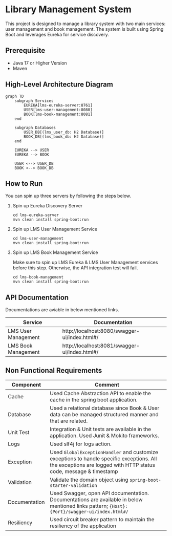 # Library Management System

This project is designed to manage a library system with two main services: user management and book management. The system is built using Spring Boot and leverages Eureka for service discovery.
 
## Prerequisite 
- Java 17 or Higher Version
- Maven

## High-Level Architecture Diagram

```mermaid
graph TD
    subgraph Services
        EUREKA[lms-eureka-server:8761]
        USER[lms-user-management:8080]
        BOOK[lms-book-management:8081]
    end

    subgraph Databases
        USER_DB[(lms_user_db: H2 Database)]
        BOOK_DB[(lms_book_db: H2 Database)]
    end

    EUREKA --> USER
    EUREKA --> BOOK

    USER <--> USER_DB
    BOOK <--> BOOK_DB
```


## How to Run

You can spin up three servers by following the steps below.

1. Spin up Eureka Discovery Server
   ```
   cd lms-eureka-server
   mvn clean install spring-boot:run
   ```

2. Spin up LMS User Management Service
   ```
   cd lms-user-management
   mvn clean install spring-boot:run
   ```

3. Spin up LMS Book Management Service

   Make sure to spin up LMS Eureka & LMS User Management services before this step. Otherwise, the API integration test will fail.
   ```
   cd lms-book-management
   mvn clean install spring-boot:run
   ```

## API Documentation

Documentations are aviable in below mentioned links.

| Service               |Documentation                |                  
|----------------|-------------------------------|
|LMS User Management|http://localhost:8080/swagger-ui/index.html#/|
|LMS Book Management|http://localhost:8081/swagger-ui/index.html#/|


## Non Functional Requirements


| Component               |Comment                |                  
|----------------|-------------------------------|
|Cache|Used Cache Abstraction API to enable the cache in the spring boot application.           |           
|Database          |Used a relational database since Book & User data can be managed structured manner and that are related.          |           
|Unit Test          |Integration & Unit tests are available in the application. Used Junit & Mokito frameworks.
|Logs|Used slf4j for logs action.|
|Exception|Used `GlobalExceptionHandler` and customize exceptions to handle specific exceptions. All the exceptions are logged with HTTP status code, message & timestamp|
|Validation|Validate the domain object using `spring-boot-starter-validation`|
|Documentation|Used Swagger, open API documentation. Documentations are available in below mentioned links pattern; ```{Host}:{Port}/swagger-ui/index.html#/```|
|Resiliency|Used circuit breaker pattern to maintain the resiliency of the application|
